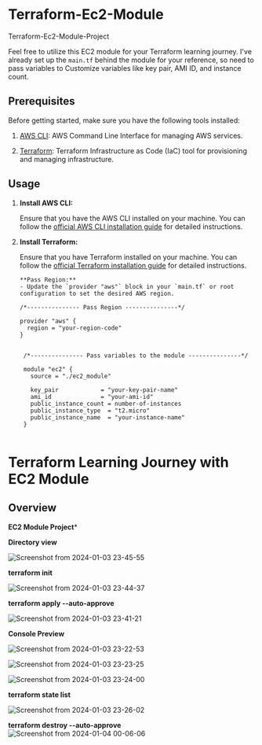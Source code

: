 # Terraform-Ec2-Module
Terraform-Ec2-Module-Project

Feel free to utilize this EC2 module for your Terraform learning journey. I've already set up the `main.tf` behind the module for your reference, so need to pass variables to Customize variables like key pair, AMI ID, and instance count.

## Prerequisites

Before getting started, make sure you have the following tools installed:

1. [AWS CLI](https://docs.aws.amazon.com/cli/latest/userguide/getting-started-install.html): AWS Command Line Interface for managing AWS services.

2. [Terraform](https://developer.hashicorp.com/terraform/tutorials/aws-get-started/install-cli): Terraform Infrastructure as Code (IaC) tool for provisioning and managing infrastructure.

## Usage

1. **Install AWS CLI:**

   Ensure that you have the AWS CLI installed on your machine. You can follow the [official AWS CLI installation guide](https://docs.aws.amazon.com/cli/latest/userguide/getting-started-install.html) for detailed instructions.

2. **Install Terraform:**

   Ensure that you have Terraform installed on your machine. You can follow the [official Terraform installation guide](https://developer.hashicorp.com/terraform/tutorials/aws-get-started/install-cli) for detailed instructions.

   

       **Pass Region:**
       - Update the `provider "aws"` block in your `main.tf` or root configuration to set the desired AWS region.

   ```hcl
   /*--------------- Pass Region ---------------*/

   provider "aws" {
     region = "your-region-code"
   }


    /*--------------- Pass variables to the module ---------------*/

    module "ec2" {
      source = "./ec2_module"
    
      key_pair            = "your-key-pair-name"
      ami_id              = "your-ami-id"
      public_instance_count = number-of-instances
      public_instance_type  = "t2.micro"
      public_instance_name  = "your-instance-name"
    }


# Terraform Learning Journey with EC2 Module

## Overview


**EC2 Module Project***


**Directory view**

![Screenshot from 2024-01-03 23-45-55](https://github.com/Parasharam-DevOps/Terraform-Ec2-Module/assets/132131379/6481d5a5-1bc2-4544-a18b-6c4917fb994c)


**terraform init**

![Screenshot from 2024-01-03 23-44-37](https://github.com/Parasharam-DevOps/Terraform-Ec2-Module/assets/132131379/560fe12d-c6fb-40b5-ae1c-784f8647b59e)

**terraform apply --auto-approve**

![Screenshot from 2024-01-03 23-41-21](https://github.com/Parasharam-DevOps/Terraform-Ec2-Module/assets/132131379/86793688-4559-4b62-827e-58714fd679dc)

**Console Preview**

![Screenshot from 2024-01-03 23-22-53](https://github.com/Parasharam-DevOps/Terraform-Ec2-Module/assets/132131379/7a074511-8576-4992-b1aa-0c9b15bee66a)

![Screenshot from 2024-01-03 23-23-25](https://github.com/Parasharam-DevOps/Terraform-Ec2-Module/assets/132131379/2f36f8c7-ee09-4c8a-b3b6-f4764a0b3caf)

![Screenshot from 2024-01-03 23-24-00](https://github.com/Parasharam-DevOps/Terraform-Ec2-Module/assets/132131379/ebb8406b-3009-4a55-911e-eeaf63559e25)


**terraform state list**

![Screenshot from 2024-01-03 23-26-02](https://github.com/Parasharam-DevOps/Terraform-Ec2-Module/assets/132131379/41dde095-f2a8-448b-a12e-9167b901ccc3)



**terraform destroy --auto-approve**
![Screenshot from 2024-01-04 00-06-06](https://github.com/Parasharam-DevOps/Terraform-Ec2-Module/assets/132131379/4cdef249-cb53-4ec8-8c26-958a56174b3c)




